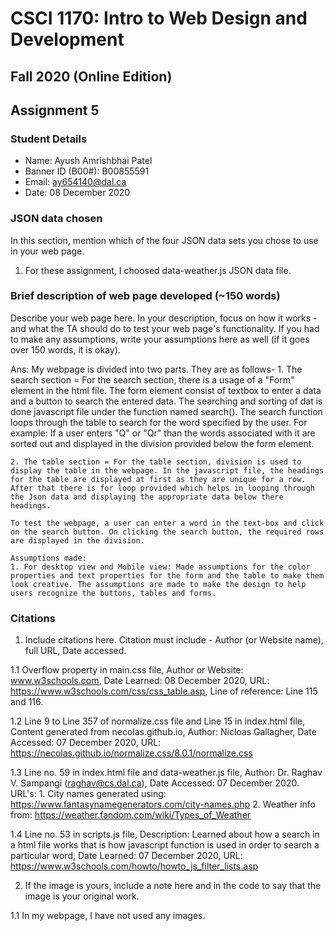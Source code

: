 # CSCI 1170: Intro to Web Design and Development
## Fall 2020 (Online Edition)
## Assignment 5


### Student Details
- Name: Ayush Amrishbhai Patel
- Banner ID (B00#): B00855591
- Email: ay654140@dal.ca
- Date: 08 December 2020


### JSON data chosen
In this section, mention which of the four JSON data sets you chose to use in your web page.

1. For these assignment, I choosed data-weather.js JSON data file.


### Brief description of web page developed (~150 words)
Describe your web page here. In your description, focus on how it works - and what the TA should do to test your web page's functionality. If you had to make any assumptions, write your assumptions here as well (if it goes over 150 words, it is okay).

Ans: My webpage is divided into two parts. They are as follows-
    1. The search section = For the search section, there is a usage of a "Form" element in the html file. The form element consist of textbox to enter a data and a button to search the entered data. The searching and sorting of dat is done javascript file under the function named search(). The search function loops through the table to search for the word specified by the user. For example: If a user enters "Q" or "Qr" than the words associated with it are sorted out and displayed in the division provided below the form element.

    2. The table section = For the table section, division is used to display the table in the webpage. In the javascript file, the headings for the table are displayed at first as they are unique for a row. After that there is for loop provided which helps in looping through the Json data and displaying the appropriate data below there headings.

    To test the webpage, a user can enter a word in the text-box and click on the search button. On clicking the search button, the required rows are displayed in the division. 

    Assumptions made:
    1. For desktop view and Mobile view: Made assumptions for the color properties and text properties for the form and the table to make them look creative. The assumptions are made to make the design to help users recognize the buttons, tables and forms. 

### Citations
1. Include citations here. Citation must include - Author (or Website name), full URL, Date accessed.

  1.1  Overflow property in main.css file, Author or Website: www.w3schools.com, Date Learned: 08 December 2020, URL: https://www.w3schools.com/css/css_table.asp, Line of reference: Line 115 and 116.

  1.2  Line 9 to Line 357 of normalize.css file and Line 15 in index.html file, Content generated from necolas.github.io, Author: Nicloas Gallagher, Date Accessed: 07 December 2020, URL:  https://necolas.github.io/normalize.css/8.0.1/normalize.css 

  1.3 Line no. 59 in index.html file and data-weather.js file, Author:  Dr. Raghav V. Sampangi (raghav@cs.dal.ca), Date Accessed: 07 December 2020.
      URL's: 1. City names generated using: https://www.fantasynamegenerators.com/city-names.php
             2. Weather info from: https://weather.fandom.com/wiki/Types_of_Weather

  1.4 Line no. 53 in scripts.js file, Description: Learned about how a search in a html file works that is how javascript function is used in order to search a particular word, Date Learned: 07 December 2020, URL: https://www.w3schools.com/howto/howto_js_filter_lists.asp

2. If the image is yours, include a note here and in the code to say that the image is your original work.

  1.1 In my webpage, I have not used any images.
